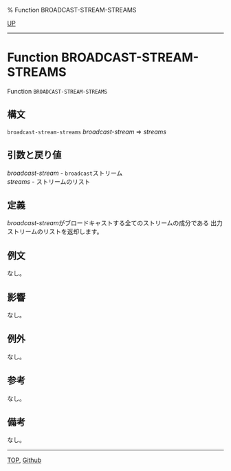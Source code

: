 % Function BROADCAST-STREAM-STREAMS

[UP](21.2.html)  

---

# Function **BROADCAST-STREAM-STREAMS**


Function `BROADCAST-STREAM-STREAMS`


## 構文

`broadcast-stream-streams` *broadcast-stream* => *streams*


## 引数と戻り値

*broadcast-stream* - `broadcast`ストリーム  
*streams* - ストリームのリスト


## 定義

*broadcast-stream*がブロードキャストする全てのストリームの成分である
出力ストリームのリストを返却します。


## 例文

なし。


## 影響

なし。


## 例外

なし。


## 参考

なし。


## 備考

なし。


---
[TOP](index.html),  [Github](https://github.com/nptcl/npt-japanese)

